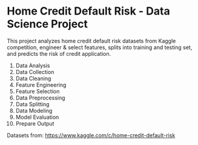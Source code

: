 # Home Credit Default Risk - Data Science Project

This project analyzes home credit default risk datasets from Kaggle competition, engineer & select features, splits into training and testing set, and predicts the risk of credit application.
1. Data Analysis
2. Data Collection
3. Data Cleaning
4. Feature Engineering
5. Feature Selection
6. Data Preprocessing
7. Data Splitting
8. Data Modeling
9. Model Evaluation
10. Prepare Output

Datasets from: https://www.kaggle.com/c/home-credit-default-risk
